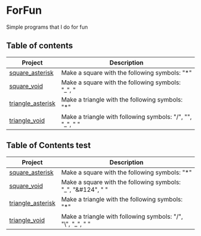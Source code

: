 # ForFun
Simple programs that I do for fun

## Table of contents
|	Project																								|	Description																					|	
|-------------------------------------------------------------------------------------------------------|-----------------------------------------------------------------------------------------------|	
|[square_asterisk](https://github.com/SrRecursive/ForFun/tree/main/geometry/square_asterisk)			|	Make a square with the following symbols: "*"												|
|[square_void](https://github.com/SrRecursive/ForFun/tree/main/geometry/square_void)					|	Make a square with the following symbols: "_", "|", " "										|
|[triangle_asterisk](https://github.com/SrRecursive/ForFun/tree/main/geometry/triangle_asterisk)		|	Make a triangle with the following symbols: "*"												|
|[triangle_void](https://github.com/SrRecursive/ForFun/tree/main/geometry/triangle_void)				|	Make a triangle with following symbols: "/", "\", "_", " "									|


## Table of Contents test

| Project | Description |
| --- | --- |
| [square_asterisk](https://github.com/SrRecursive/ForFun/tree/main/geometry/square_asterisk) | Make a square with the following symbols: "*" |
| [square_void](https://github.com/SrRecursive/ForFun/tree/main/geometry/square_void) | Make a square with the following symbols: "_", "&#124", " " |
| [triangle_asterisk](https://github.com/SrRecursive/ForFun/tree/main/geometry/triangle_asterisk) | Make a triangle with the following symbols: "*" |
| [triangle_void](https://github.com/SrRecursive/ForFun/tree/main/geometry/triangle_void) | Make a triangle with following symbols: "/", "\\", "\_", " " |

